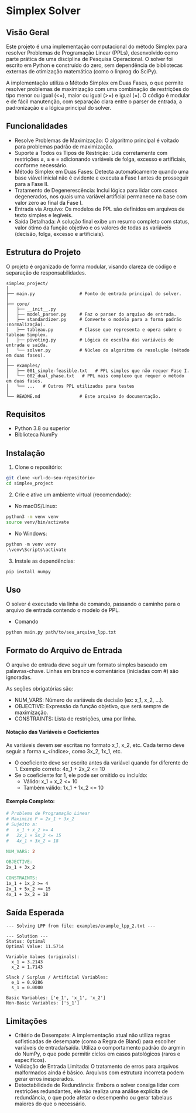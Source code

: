 # Simplex Solver
## Visão Geral
Este projeto é uma implementação computacional do método Simplex para resolver Problemas de Programação Linear (PPLs), desenvolvido como parte prática de uma disciplina de Pesquisa Operacional. O solver foi escrito em Python e construído do zero, sem dependência de bibliotecas externas de otimização matemática (como o linprog do SciPy).

A implementação utiliza o Método Simplex em Duas Fases, o que permite resolver problemas de maximização com uma combinação de restrições do tipo menor ou igual (<=), maior ou igual (>=) e igual (=). O código é modular e de fácil manutenção, com separação clara entre o parser de entrada, a padronização e a lógica principal do solver.

## Funcionalidades
- Resolve Problemas de Maximização: O algoritmo principal é voltado para problemas padrão de maximização.
- Suporte a Todos os Tipos de Restrição: Lida corretamente com restrições ≤, ≥ e = adicionando variáveis de folga, excesso e artificiais, conforme necessário.
- Método Simplex em Duas Fases: Detecta automaticamente quando uma base viável inicial não é evidente e executa a Fase I antes de prosseguir para a Fase II.
- Tratamento de Degenerescência: Inclui lógica para lidar com casos degenerados, nos quais uma variável artificial permanece na base com valor zero ao final da Fase I.
- Entrada via Arquivo: Os modelos de PPL são definidos em arquivos de texto simples e legíveis.
- Saída Detalhada: A solução final exibe um resumo completo com status, valor ótimo da função objetivo e os valores de todas as variáveis (decisão, folga, excesso e artificiais).

## Estrutura do Projeto
O projeto é organizado de forma modular, visando clareza de código e separação de responsabilidades.

```
simplex_project/
│
├── main.py                 # Ponto de entrada principal do solver.
│
├── core/
│   ├── __init__.py
│   ├── model_parser.py     # Faz o parser do arquivo de entrada.
│   ├── standardizer.py     # Converte o modelo para a forma padrão (normalização).
│   ├── tableau.py          # Classe que representa e opera sobre o tableau Simplex.
│   ├── pivoting.py         # Lógica de escolha das variáveis de entrada e saída.
│   └── solver.py           # Núcleo do algoritmo de resolução (método em duas fases).
│
├── examples/
│   ├── 001_simple-feasible.txt   # PPL simples que não requer Fase I.
│   └── 002_dual_phase.txt   # PPL mais complexo que requer o método em duas fases.
│   └── ...   # Outros PPL utilizados para testes
│
└── README.md               # Este arquivo de documentação.
```

## Requisitos
- Python 3.8 ou superior
- Biblioteca NumPy

## Instalação
1. Clone o repositório:

```bash
git clone <url-do-seu-repositório>
cd simplex_project
```

2. Crie e ative um ambiente virtual (recomendado):

- No macOS/Linux:

```bash
python3 -m venv venv
source venv/bin/activate
```

- No Windows:

```powershell
python -m venv venv
.\venv\Scripts\activate
```

3. Instale as dependências:

```bash
pip install numpy
```

## Uso
O solver é executado via linha de comando, passando o caminho para o arquivo de entrada contendo o modelo de PPL.

- Comando

```bash
python main.py path/to/seu_arquivo_lpp.txt
```

## Formato do Arquivo de Entrada
O arquivo de entrada deve seguir um formato simples baseado em palavras-chave. Linhas em branco e comentários (iniciadas com #) são ignoradas.

As seções obrigatórias são:

- NUM_VARS: Número de variáveis de decisão (ex: x_1, x_2, ...).
- OBJECTIVE: Expressão da função objetivo, que será sempre de maximização.
- CONSTRAINTS: Lista de restrições, uma por linha.

#### Notação das Variáveis e Coeficientes
As variáveis devem ser escritas no formato x_1, x_2, etc.
Cada termo deve seguir a forma <coeficiente>x_<índice>, como 3x_2, 1x_1, etc.

- O coeficiente deve ser escrito antes da variável quando for diferente de 1. Exemplo correto: 4x_1 + 2x_2 <= 10
- Se o coeficiente for 1, ele pode ser omitido ou incluído:
    - Válido: x_1 + x_2 <= 10
    - Também válido: 1x_1 + 1x_2 <= 10

#### Exemplo Completo:

```makefile
# Problema de Programação Linear
# Maximize P = 2x_1 + 3x_2
# Sujeito a:
#   x_1 + x_2 >= 4
#   2x_1 + 5x_2 <= 15
#   4x_1 + 3x_2 = 18

NUM_VARS: 2

OBJECTIVE:
2x_1 + 3x_2

CONSTRAINTS:
1x_1 + 1x_2 >= 4
2x_1 + 5x_2 <= 15
4x_1 + 3x_2 = 18
```

## Saída Esperada

```
--- Solving LPP from file: examples/example_lpp_2.txt ---

--- Solution ---
Status: Optimal
Optimal Value: 11.5714

Variable Values (originals):
  x_1 = 3.2143
  x_2 = 1.7143

Slack / Surplus / Artificial Variables:
  e_1 = 0.9286
  s_1 = 0.0000

Basic Variables: ['e_1', 'x_1', 'x_2']
Non-Basic Variables: ['s_1']
```

## Limitações

- Critério de Desempate: A implementação atual não utiliza regras sofisticadas de desempate (como a Regra de Bland) para escolher variáveis de entrada/saída. Utiliza o comportamento padrão do argmin do NumPy, o que pode permitir ciclos em casos patológicos (raros e especificos).
- Validação de Entrada Limitada: O tratamento de erros para arquivos malformados ainda é básico. Arquivos com estrutura incorreta podem gerar erros inesperados.
- Detectabilidade de Redundância: Embora o solver consiga lidar com restrições redundantes, ele não realiza uma análise explícita de redundância, o que pode afetar o desempenho ou gerar tabelaus maiores do que o necessário.